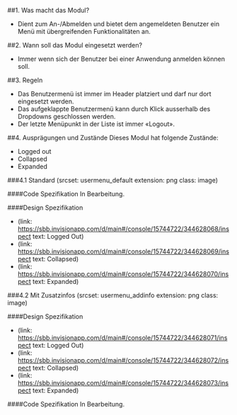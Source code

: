 ##1. Was macht das Modul?
* Dient zum An-/Abmelden und bietet dem angemeldeten Benutzer ein Menü mit übergreifenden Funktionalitäten an.

##2. Wann soll das Modul eingesetzt werden? 
* Immer wenn sich der Benutzer bei einer Anwendung anmelden können soll.

##3. Regeln
* Das Benutzermenü ist immer im Header platziert und darf nur dort eingesetzt werden.
* Das aufgeklappte Benutzermenü kann durch Klick ausserhalb des Dropdowns geschlossen werden.
* Der letzte Menüpunkt in der Liste ist immer «Logout».

##4. Ausprägungen und Zustände 
Dieses Modul hat folgende Zustände:
* Logged out
* Collapsed
* Expanded

###4.1 Standard
(srcset: usermenu_default extension: png class: image)

####Code Spezifikation
In Bearbeitung.

####Design Spezifikation
*   (link: https://sbb.invisionapp.com/d/main#/console/15744722/344628068/inspect text: Logged Out)
*   (link: https://sbb.invisionapp.com/d/main#/console/15744722/344628069/inspect text: Collapsed)
*   (link: https://sbb.invisionapp.com/d/main#/console/15744722/344628070/inspect text: Expanded)

###4.2 Mit Zusatzinfos
(srcset: usermenu_addinfo extension: png class: image)

####Design Spezifikation
*   (link: https://sbb.invisionapp.com/d/main#/console/15744722/344628071/inspect text: Logged Out)
*   (link: https://sbb.invisionapp.com/d/main#/console/15744722/344628072/inspect text: Collapsed)
*   (link: https://sbb.invisionapp.com/d/main#/console/15744722/344628073/inspect text: Expanded)

####Code Spezifikation
In Bearbeitung.